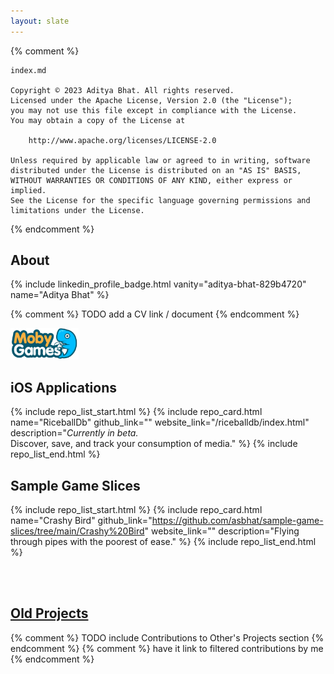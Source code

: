 ```yaml
---
layout: slate
---
```


{% comment %}

    index.md

    Copyright © 2023 Aditya Bhat. All rights reserved.
    Licensed under the Apache License, Version 2.0 (the "License");
    you may not use this file except in compliance with the License.
    You may obtain a copy of the License at

        http://www.apache.org/licenses/LICENSE-2.0

    Unless required by applicable law or agreed to in writing, software
    distributed under the License is distributed on an "AS IS" BASIS,
    WITHOUT WARRANTIES OR CONDITIONS OF ANY KIND, either express or implied.
    See the License for the specific language governing permissions and
    limitations under the License.

{% endcomment %}

## About ##

{% include linkedin_profile_badge.html vanity="aditya-bhat-829b4720" name="Aditya Bhat" %}

{% comment %} TODO add a CV link / document {% endcomment %}

<a href="https://www.mobygames.com/developer/sheet/view/developerId,1092386" title="Aditya on MobyGames">
    <img src="/assets/images/mobygames-logo.png" style="height: 50px">
</a>

## iOS Applications ##
{% include repo_list_start.html %}
{% include repo_card.html name="RiceballDb" github_link="" website_link="/riceballdb/index.html" description="<i>Currently in beta.</i><br>Discover, save, and track your consumption of media." %}
{% include repo_list_end.html %}

## Sample Game Slices ##
{% include repo_list_start.html %}
{% include repo_card.html name="Crashy Bird" github_link="https://github.com/asbhat/sample-game-slices/tree/main/Crashy%20Bird" website_link="" description="Flying through pipes with the poorest of ease." %}
{% include repo_list_end.html %}

<br><br>
## [Old Projects](/oldprojects/index.html) ##

{% comment %} TODO include Contributions to Other's Projects section {% endcomment %}
{% comment %}   have it link to filtered contributions by me {% endcomment %}
